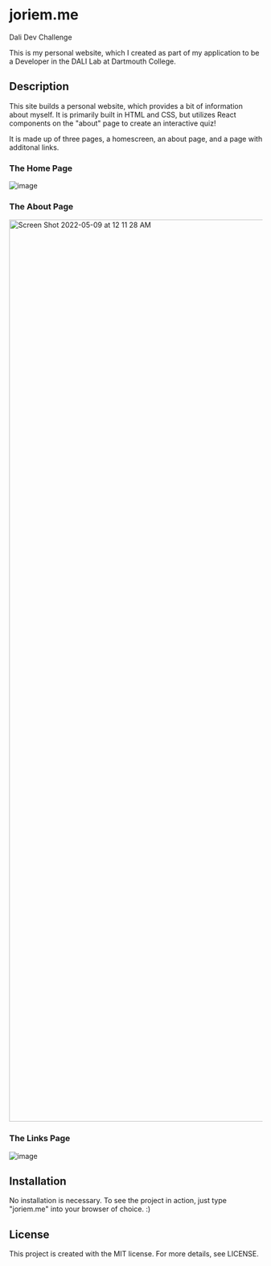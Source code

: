 # joriem.me
Dali Dev Challenge

This is my personal website, which I created as part of my application to be a Developer in the DALI Lab at Dartmouth College. 

## Description
This site builds a personal website, which provides a bit of information about myself. It is primarily built in HTML and CSS, but utilizes React components on the "about" page to create an interactive quiz!

It is made up of three pages, a homescreen, an about page, and a page with additonal links. 

### The Home Page
![image](https://user-images.githubusercontent.com/59182265/167340082-632cc394-88d4-4d5b-a58a-e7b79ca224db.png)

### The About Page
<img width="1792" alt="Screen Shot 2022-05-09 at 12 11 28 AM" src="https://user-images.githubusercontent.com/59182265/167340202-2887ddeb-f334-40b7-bd6e-60b70f3f4e2e.png">

### The Links Page
![image](https://user-images.githubusercontent.com/59182265/167340226-e7893d72-5494-4106-9ca0-b6b2f953bd94.png)

## Installation
No installation is necessary. To see the project in action, just type "joriem.me" into your browser of choice. :)

## License 
This project is created with the MIT license. For more details, see LICENSE.
